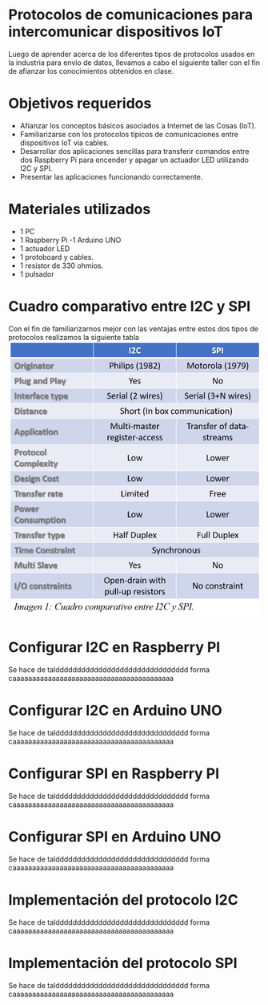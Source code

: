 # Protocolos de comunicaciones para intercomunicar dispositivos IoT
Luego de aprender acerca de los diferentes tipos de protocolos usados en la industria para envio de datos, llevamos a cabo el siguiente taller con el fin de afianzar los conocimientos obtenidos en clase.

Objetivos requeridos
===========
- Afianzar los conceptos básicos asociados a Internet de las Cosas (IoT).
- Familiarizarse con los protocolos típicos de comunicaciones entre dispositivos IoT vía cables.
- Desarrollar dos aplicaciones sencillas para transferir comandos entre dos Raspberry Pi para encender y apagar un actuador LED utilizando I2C y SPI.
- Presentar las aplicaciones funcionando correctamente.

Materiales utilizados
===========
- 1 PC
- 1 Raspberry Pi
-1 Arduino UNO
- 1 actuador LED
- 1 protoboard y cables.
- 1 resistor de 330 ohmios.
- 1 pulsador

Cuadro comparativo entre I2C y SPI
===========
Con el fin de familiarizarnos mejor con las ventajas entre estos dos tipos de protocolos realizamos la siguiente tabla
![Tabla](https://raw.githubusercontent.com/Andres-04/RSP_I2C_SPI/master/Imagen1.png?token=ANCIDMYLPXRNFSXGBOCDOPC5TPNIU)

Configurar I2C en Raspberry PI
=
Se hace de talddddddddddddddddddddddddddddddd
forma caaaaaaaaaaaaaaaaaaaaaaaaaaaaaaaaaaaaaaaaa

Configurar I2C en Arduino UNO
=
Se hace de talddddddddddddddddddddddddddddddd
forma caaaaaaaaaaaaaaaaaaaaaaaaaaaaaaaaaaaaaaaaa

Configurar SPI en Raspberry PI
=
Se hace de talddddddddddddddddddddddddddddddd
forma caaaaaaaaaaaaaaaaaaaaaaaaaaaaaaaaaaaaaaaaa

Configurar SPI en Arduino UNO
=
Se hace de talddddddddddddddddddddddddddddddd
forma caaaaaaaaaaaaaaaaaaaaaaaaaaaaaaaaaaaaaaaaa

Implementación del protocolo I2C
=
Se hace de talddddddddddddddddddddddddddddddd
forma caaaaaaaaaaaaaaaaaaaaaaaaaaaaaaaaaaaaaaaaa

Implementación del protocolo SPI
=
Se hace de talddddddddddddddddddddddddddddddd
forma caaaaaaaaaaaaaaaaaaaaaaaaaaaaaaaaaaaaaaaaa

